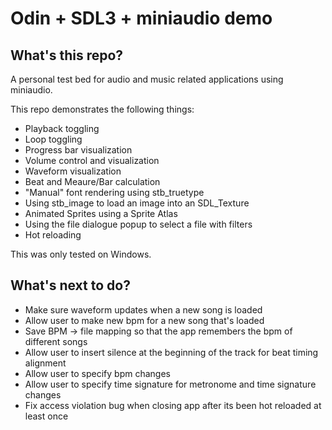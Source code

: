 # Odin + SDL3 + miniaudio demo

## What's this repo?

A personal test bed for audio and music related applications using miniaudio.

This repo demonstrates the following things:
- Playback toggling
- Loop toggling
- Progress bar visualization
- Volume control and visualization
- Waveform visualization
- Beat and Meaure/Bar calculation
- "Manual" font rendering using stb_truetype
- Using stb_image to load an image into an SDL_Texture
- Animated Sprites using a Sprite Atlas
- Using the file dialogue popup to select a file with filters
- Hot reloading
  
This was only tested on Windows.

## What's next to do?
- Make sure waveform updates when a new song is loaded
- Allow user to make new bpm for a new song that's loaded
- Save BPM -> file mapping so that the app remembers the bpm of different songs
- Allow user to insert silence at the beginning of the track for beat timing alignment
- Allow user to specify bpm changes
- Allow user to specify time signature for metronome and time signature changes
- Fix access violation bug when closing app after its been hot reloaded at least once
